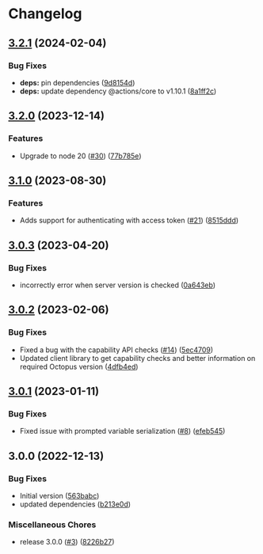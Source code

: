 # Changelog

## [3.2.1](https://github.com/OctopusDeploy/deploy-release-tenanted-action/compare/v3.2.0...v3.2.1) (2024-02-04)


### Bug Fixes

* **deps:** pin dependencies ([9d8154d](https://github.com/OctopusDeploy/deploy-release-tenanted-action/commit/9d8154d7102c6925629b4c1f8d0388c8734985fe))
* **deps:** update dependency @actions/core to v1.10.1 ([8a1ff2c](https://github.com/OctopusDeploy/deploy-release-tenanted-action/commit/8a1ff2cbb1d1bd9382e9274c96255a8d39fb37c0))

## [3.2.0](https://github.com/OctopusDeploy/deploy-release-tenanted-action/compare/v3.1.0...v3.2.0) (2023-12-14)


### Features

* Upgrade to node 20 ([#30](https://github.com/OctopusDeploy/deploy-release-tenanted-action/issues/30)) ([77b785e](https://github.com/OctopusDeploy/deploy-release-tenanted-action/commit/77b785ec25deb8d335f27a594df01a89f84f22eb))

## [3.1.0](https://github.com/OctopusDeploy/deploy-release-tenanted-action/compare/v3.0.3...v3.1.0) (2023-08-30)


### Features

* Adds support for authenticating with access token ([#21](https://github.com/OctopusDeploy/deploy-release-tenanted-action/issues/21)) ([8515ddd](https://github.com/OctopusDeploy/deploy-release-tenanted-action/commit/8515ddde6ea0e8c421f80e9d5a3304c9605b7bba))

## [3.0.3](https://github.com/OctopusDeploy/deploy-release-tenanted-action/compare/v3.0.2...v3.0.3) (2023-04-20)


### Bug Fixes

* incorrectly error when server version is checked ([0a643eb](https://github.com/OctopusDeploy/deploy-release-tenanted-action/commit/0a643ebebcfbd3795be2e125a202ec7a2cf7b70e))

## [3.0.2](https://github.com/OctopusDeploy/deploy-release-tenanted-action/compare/v3.0.1...v3.0.2) (2023-02-06)


### Bug Fixes

* Fixed a bug with the capability API checks ([#14](https://github.com/OctopusDeploy/deploy-release-tenanted-action/issues/14)) ([5ec4709](https://github.com/OctopusDeploy/deploy-release-tenanted-action/commit/5ec4709434a4951f506bd729b7d3488908f2ce4a))
* Updated client library to get capability checks and better information on required Octopus version ([4dfb4ed](https://github.com/OctopusDeploy/deploy-release-tenanted-action/commit/4dfb4ed7d2dfa41a2eaf3a764c58e0e9560b9e98))

## [3.0.1](https://github.com/OctopusDeploy/deploy-release-tenanted-action/compare/v3.0.0...v3.0.1) (2023-01-11)


### Bug Fixes

* Fixed issue with prompted variable serialization ([#8](https://github.com/OctopusDeploy/deploy-release-tenanted-action/issues/8)) ([efeb545](https://github.com/OctopusDeploy/deploy-release-tenanted-action/commit/efeb545d5b580e1bb89ea9cff5f59beaaa99061d))

## 3.0.0 (2022-12-13)


### Bug Fixes

* Initial version ([563babc](https://github.com/OctopusDeploy/deploy-release-tenanted-action/commit/563babcd0982fa2a9577926901986c6abbb6a779))
* updated dependencies ([b213e0d](https://github.com/OctopusDeploy/deploy-release-tenanted-action/commit/b213e0d1596c3b221ce3af1b93eeac04f73335a0))


### Miscellaneous Chores

* release 3.0.0 ([#3](https://github.com/OctopusDeploy/deploy-release-tenanted-action/issues/3)) ([8226b27](https://github.com/OctopusDeploy/deploy-release-tenanted-action/commit/8226b27ec16f56b4badd1f0372e4240fb30d3c83))
